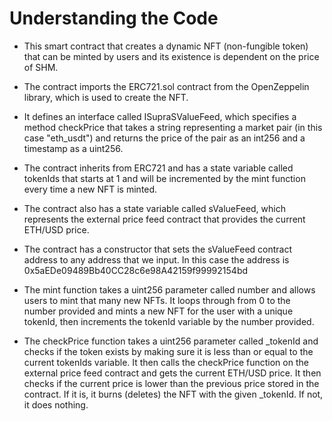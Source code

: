 <h1>Understanding the Code</h1>
  
- This smart contract that creates a dynamic NFT (non-fungible token) that can be minted by users and its existence is dependent on the price of SHM.

- The contract imports the ERC721.sol contract from the OpenZeppelin library, which is used to create the NFT.

- It defines an interface called ISupraSValueFeed, which specifies a method checkPrice that takes a string representing a market pair (in this case "eth_usdt") and returns the price of the pair as an int256 and a timestamp as a uint256.

- The contract inherits from ERC721 and has a state variable called tokenIds that starts at 1 and will be incremented by the mint function every time a new NFT is minted.

- The contract also has a state variable called sValueFeed, which represents the external price feed contract that provides the current ETH/USD price.

- The contract has a constructor that sets the sValueFeed contract address to any address that we input. In this case the address is 0x5aEDe09489Bb40CC28c6e98A42159f99992154bd

- The mint function takes a uint256 parameter called number and allows users to mint that many new NFTs. It loops through from 0 to the number provided and mints a new NFT for the user with a unique tokenId, then increments the tokenId variable by the number provided.

- The checkPrice function takes a uint256 parameter called _tokenId and checks if the token exists by making sure it is less than or equal to the current tokenIds variable. It then calls the checkPrice function on the external price feed contract and gets the current ETH/USD price. It then checks if the current price is lower than the previous price stored in the contract. If it is, it burns (deletes) the NFT with the given _tokenId. If not, it does nothing.
